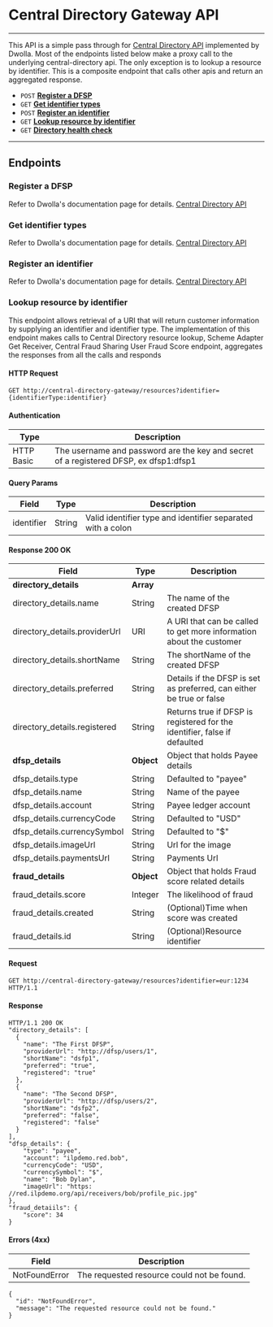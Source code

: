 # Central Directory Gateway API
***

This API is a simple pass through for [Central Directory API](https://github.com/LevelOneProject/central-directory/blob/master/API.md) implemented by Dwolla.
Most of the endpoints listed below make a proxy call to the underlying central-directory api.
The only exception is to lookup a resource by identifier. This is a composite endpoint that calls other apis
and return an aggregated response.
* `POST` [**Register a DFSP**](#register-a-dfsp)
* `GET` [**Get identifier types**](#get-identifier-types) 
* `POST` [**Register an identifier**](#register-an-identifier)
* `GET` [**Lookup resource by identifier**](#lookup-resource-by-identifier)
* `GET` [**Directory health check**](#directory-health)


***

## Endpoints

### **Register a DFSP**
Refer to Dwolla's documentation page for details. [Central Directory API](https://github.com/LevelOneProject/central-directory/blob/master/API.md)

### **Get identifier types**
Refer to Dwolla's documentation page for details. [Central Directory API](https://github.com/LevelOneProject/central-directory/blob/master/API.md)


### **Register an identifier**
Refer to Dwolla's documentation page for details. [Central Directory API](https://github.com/LevelOneProject/central-directory/blob/master/API.md)


### **Lookup resource by identifier**
This endpoint allows retrieval of a URI that will return customer information by supplying an identifier and identifier type. The implementation of this endpoint makes calls to Central Directory resource lookup, Scheme Adapter Get Receiver, Central Fraud Sharing User Fraud Score endpoint, aggregates the responses from all the calls and responds

#### HTTP Request
```GET http://central-directory-gateway/resources?identifier={identifierType:identifier}```

#### Authentication
| Type | Description |
| ---- | ----------- |
| HTTP Basic | The username and password are the key and secret of a registered DFSP, ex dfsp1:dfsp1 |

#### Query Params
| Field | Type | Description |
| ----- | ---- | ----------- |
| identifier | String | Valid identifier type and identifier separated with a colon |

#### Response 200 OK
| Field | Type | Description |
| ----- | ---- | ----------- |
| **directory_details** | **Array** |  |
| directory_details.name | String | The name of the created DFSP |
| directory_details.providerUrl | URI | A URI that can be called to get more information about the customer |
| directory_details.shortName | String | The shortName of the created DFSP|
| directory_details.preferred | String | Details if the DFSP is set as preferred, can either be true or false |
| directory_details.registered | String | Returns true if DFSP is registered for the identifier, false if defaulted |
| **dfsp_details** | **Object** | Object that holds Payee details |
| dfsp_details.type | String | Defaulted to "payee" |
| dfsp_details.name | String | Name of the payee |
| dfsp_details.account | String | Payee ledger account |
| dfsp_details.currencyCode | String | Defaulted to "USD" |
| dfsp_details.currencySymbol | String | Defaulted to "$" |
| dfsp_details.imageUrl | String | Url for the image |
| dfsp_details.paymentsUrl | String | Payments Url |
| **fraud_details** | **Object** | Object that holds Fraud score related details |
| fraud_details.score | Integer | The likelihood of fraud |
| fraud_details.created | String | (Optional)Time when score was created |
| fraud_details.id | String | (Optional)Resource identifier |


#### Request
```http
GET http://central-directory-gateway/resources?identifier=eur:1234 HTTP/1.1
```

#### Response
``` http
HTTP/1.1 200 OK
"directory_details": [
  {
    "name": "The First DFSP",
    "providerUrl": "http://dfsp/users/1",
    "shortName": "dsfp1",
    "preferred": "true",
    "registered": "true"
  },
  {
    "name": "The Second DFSP",
    "providerUrl": "http://dfsp/users/2",
    "shortName": "dsfp2",
    "preferred": "false",
    "registered": "false"
  }
],
"dfsp_details": {
    "type": "payee",
    "account": "ilpdemo.red.bob",
    "currencyCode": "USD",
    "currencySymbol": "$",
    "name": "Bob Dylan",
    "imageUrl": "https: //red.ilpdemo.org/api/receivers/bob/profile_pic.jpg"
},
"fraud_detaiils": {
    "score": 34
}
```

#### Errors (4xx)
| Field | Description |
| ----- | ----------- |
| NotFoundError | The requested resource could not be found. |
``` http
{
  "id": "NotFoundError",
  "message": "The requested resource could not be found."
}
```

